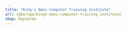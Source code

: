 ```yaml
---
title: "King's Amos Computer Training Institute"
url: /gbarnga/kings-amos-computer-training-institute/
shop: Kopieren
---
```

